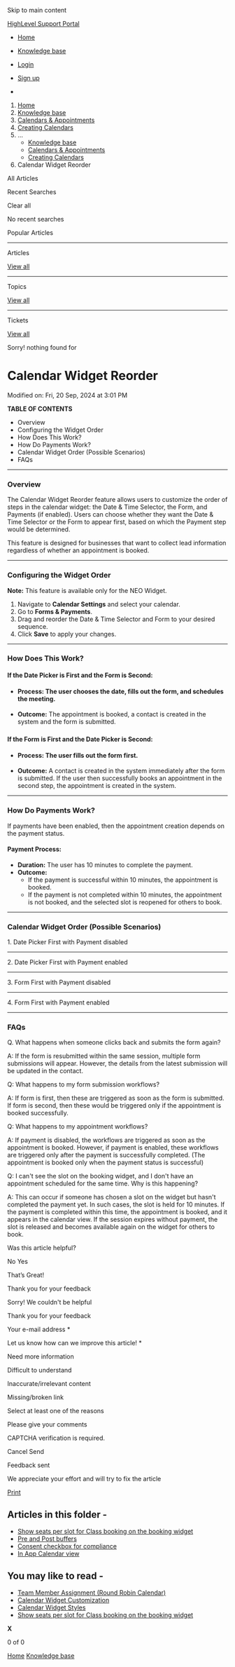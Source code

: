 Skip to main content

[ HighLevel Support Portal ](https://help.gohighlevel.com)

  * [ Home ](/support/home)
  * [ Knowledge base ](/support/solutions)

  * [Login](/support/login)
  * [Sign up](/support/signup)
  * 

  1. [Home](/support/home)
  2. [Knowledge base](/support/solutions)
  3. [Calendars & Appointments](/support/solutions/48000449585)
  4. [Creating Calendars](/support/solutions/folders/48000666396)
  5. ... 
     * [Knowledge base](/support/solutions)
     * [Calendars & Appointments](/support/solutions/48000449585)
     * [Creating Calendars](/support/solutions/folders/48000666396)
  6. Calendar Widget Reorder

All  Articles 

Recent Searches

Clear all

No recent searches

Popular Articles

* * *

Articles

[View all](/support/search/solutions)

* * *

Topics

[View all](/support/search/topics)

* * *

Tickets

[View all](/support/search/tickets)

Sorry! nothing found for   

# Calendar Widget Reorder

Modified on: Fri, 20 Sep, 2024 at 3:01 PM

**TABLE OF CONTENTS**

  * Overview
  * Configuring the Widget Order
  * How Does This Work?
  * How Do Payments Work?
  * Calendar Widget Order (Possible Scenarios)
  * FAQs

* * *

### **Overview**

The Calendar Widget Reorder feature allows users to customize the order of steps in the calendar widget: the Date & Time Selector, the Form, and Payments (if enabled). Users can choose whether they want the Date & Time Selector or the Form to appear first, based on which the Payment step would be determined.

This feature is designed for businesses that want to collect lead information regardless of whether an appointment is booked.

* * *

### **Configuring the Widget Order**

**Note:** This feature is available only for the NEO Widget.

  1. Navigate to **Calendar Settings** and select your calendar.
  2. Go to **Forms & Payments**.
  3. Drag and reorder the Date & Time Selector and Form to your desired sequence.
  4. Click **Save** to apply your changes.

* * *

### **How Does This Work?**

####  If the Date Picker is First and the Form is Second:

  * #### **Process:** The user chooses the date, fills out the form, and schedules the meeting.

  * **Outcome:** The appointment is booked, a contact is created in the system and the form is submitted.

###   

#### If the Form is First and the Date Picker is Second:

  * #### **Process:** The user fills out the form first.

  * **Outcome:** A contact is created in the system immediately after the form is submitted. If the user then successfully books an appointment in the second step, the appointment is created in the system.

* * *

### **How Do Payments Work?**

If payments have been enabled, then the appointment creation depends on the payment status.

####   

#### **Payment Process:**

  * **Duration:** The user has 10 minutes to complete the payment.
  * **Outcome:**
    * If the payment is successful within 10 minutes, the appointment is booked.
    * If the payment is not completed within 10 minutes, the appointment is not booked, and the selected slot is reopened for others to book.

* * *

### **Calendar Widget Order (Possible Scenarios)**

1\. Date Picker First with Payment disabled

* * *

2\. Date Picker First with Payment enabled

* * *

3\. Form First with Payment disabled

* * *

4\. Form First with Payment enabled

* * *

### **FAQs**

Q. What happens when someone clicks back and submits the form again?

A: If the form is resubmitted within the same session, multiple form submissions will appear. However, the details from the latest submission will be updated in the contact.

Q: What happens to my form submission workflows?

A: If form is first, then these are triggered as soon as the form is submitted. If form is second, then these would be triggered only if the appointment is booked successfully.

Q: What happens to my appointment workflows?

A: If payment is disabled, the workflows are triggered as soon as the appointment is booked. However, if payment is enabled, these workflows are triggered only after the payment is successfully completed. (The appointment is booked only when the payment status is successful)

Q: I can't see the slot on the booking widget, and I don't have an appointment scheduled for the same time. Why is this happening?

A: This can occur if someone has chosen a slot on the widget but hasn't completed the payment yet. In such cases, the slot is held for 10 minutes. If the payment is completed within this time, the appointment is booked, and it appears in the calendar view. If the session expires without payment, the slot is released and becomes available again on the widget for others to book.

Was this article helpful?

No  Yes 

That’s Great!

Thank you for your feedback

Sorry! We couldn't be helpful

Thank you for your feedback

Your e-mail address *

Let us know how can we improve this article! *

Need more information 

Difficult to understand 

Inaccurate/irrelevant content 

Missing/broken link 

Select at least one of the reasons 

Please give your comments 

CAPTCHA verification is required. 

Cancel  Send 

Feedback sent

We appreciate your effort and will try to fix the article

[Print](javascript:print\(\))

## Articles in this folder -

  * [Show seats per slot for Class booking on the booking widget](/support/solutions/articles/155000000956-show-seats-per-slot-for-class-booking-on-the-booking-widget)
  * [Pre and Post buffers](/support/solutions/articles/155000001019-pre-and-post-buffers)
  * [Consent checkbox for compliance](/support/solutions/articles/155000001032-consent-checkbox-for-compliance)
  * [In App Calendar view](/support/solutions/articles/155000001202-in-app-calendar-view)

## You may like to read -

  * [Team Member Assignment (Round Robin Calendar)](/support/solutions/articles/155000002711-team-member-assignment-round-robin-calendar-)
  * [Calendar Widget Customization](/support/solutions/articles/155000001529-calendar-widget-customization)
  * [Calendar Widget Styles](/support/solutions/articles/155000003552-calendar-widget-styles)
  * [Show seats per slot for Class booking on the booking widget](/support/solutions/articles/155000000956-show-seats-per-slot-for-class-booking-on-the-booking-widget)

**X**

0 of 0 []()

[Home](/support/home) [Knowledge base](/support/solutions)
